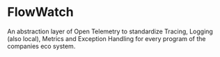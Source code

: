 # FlowWatch
An abstraction layer of Open Telemetry to standardize Tracing, Logging (also local), Metrics and Exception Handling for every program of the companies eco system. 

